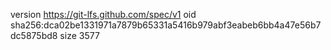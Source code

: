 version https://git-lfs.github.com/spec/v1
oid sha256:dca02be1331971a7879b65331a5416b979abf3eabeb6bb4a47e56b7dc5875bd8
size 3577
